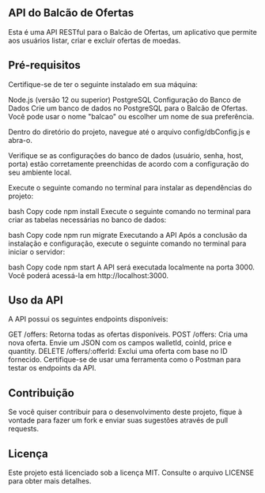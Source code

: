 ## API do Balcão de Ofertas
Esta é uma API RESTful para o Balcão de Ofertas, um aplicativo que permite aos usuários listar, criar e excluir ofertas de moedas.

## Pré-requisitos
Certifique-se de ter o seguinte instalado em sua máquina:

Node.js (versão 12 ou superior)
PostgreSQL
Configuração do Banco de Dados
Crie um banco de dados no PostgreSQL para o Balcão de Ofertas. Você pode usar o nome "balcao" ou escolher um nome de sua preferência.

Dentro do diretório do projeto, navegue até o arquivo config/dbConfig.js e abra-o.

Verifique se as configurações do banco de dados (usuário, senha, host, porta) estão corretamente preenchidas de acordo com a configuração do seu ambiente local.

Execute o seguinte comando no terminal para instalar as dependências do projeto:

bash
Copy code
npm install
Execute o seguinte comando no terminal para criar as tabelas necessárias no banco de dados:

bash
Copy code
npm run migrate
Executando a API
Após a conclusão da instalação e configuração, execute o seguinte comando no terminal para iniciar o servidor:

bash
Copy code
npm start
A API será executada localmente na porta 3000. Você poderá acessá-la em http://localhost:3000.

## Uso da API
A API possui os seguintes endpoints disponíveis:

GET /offers: Retorna todas as ofertas disponíveis.
POST /offers: Cria uma nova oferta. Envie um JSON com os campos walletId, coinId, price e quantity.
DELETE /offers/:offerId: Exclui uma oferta com base no ID fornecido.
Certifique-se de usar uma ferramenta como o Postman para testar os endpoints da API.

## Contribuição
Se você quiser contribuir para o desenvolvimento deste projeto, fique à vontade para fazer um fork e enviar suas sugestões através de pull requests.

## Licença
Este projeto está licenciado sob a licença MIT. Consulte o arquivo LICENSE para obter mais detalhes.